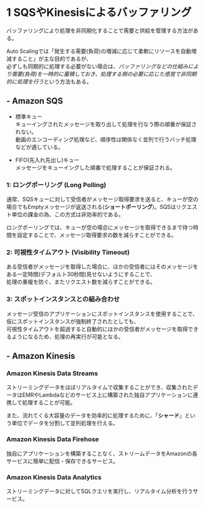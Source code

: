 # 1 SQSやKinesisによるバッファリング
バッファリングにより処理を非同期化することで需要と供給を管理する方法がある。

Auto Scalingでは「発生する需要(負荷)の増減に応じて柔軟にリソースを自動増減すること」が主な目的であるが、  
必ずしも同期的に処理する必要がない場合は、*バッファリングなどの仕組みにより需要(負荷)を一時的に蓄積しておき、処理する側の必要に応じた感覚で非同期的に処理を行う*という方法もある。

## - Amazon SQS
- 標準キュー  
  キューイングされたメッセージを取り出して処理を行なう際の順番が保証されない。  
  動画のエンコーディング処理など、順序性は関係なく並列で行うバッチ処理などが適している。

- FIFO(先入れ先出し)キュー  
  メッセージをキューイングした順番で処理することが保証される。  

### 1: ロングポーリング (Long Polling)
通常、SQSキューに対して受信者がメッセージ取得要求を送ると、キューが空の場合でもEmptyメッセージが返送される(**ショートポーリング**)。SQSはリクエスト単位の課金の為、この方式は非効率的である。

ロングポーリングでは、キューが空の場合にメッセージを取得できるまで待つ時間を設定することで、メッセージ取得要求の数を減らすことができる。

### 2: 可視性タイムアウト (Visibility Timeout)
ある受信者がメッセージを取得した場合に、ほかの受信者にはそのメッセージをある一定時間(デフォルト30秒間)見せないようにすることで、  
処理の重複を防ぐ、またリクエスト数を減らすことができる。

### 3: スポットインスタンスとの組み合わせ
メッセージ受信のアプリケーションにスポットインスタンスを使用することで、仮にスポットインスタンスが強制終了されたとしても、  
可視性タイムアウトを超過すると自動的にほかの受信者がメッセージを取得できるようになるため、処理の再実行が可能となる。

## - Amazon Kinesis
### Amazon Kinesis Data Streams
ストリーミングデータをほぼリアルタイムで収集することができ、収集されたデータはEMRやLambdaなどのサービス上に構築された独自アプリケーションに連携して処理することが可能。

また、流れてくる大容量のデータを効率的に処理するために、「**シャード**」という単位でデータを分割して並列処理を行える。

### Amazon Kinesis Data Firehose
独自にアプリケーションを構築することなく、ストリームデータをAmazonの各サービスに簡単に配信・保存できるサービス。

### Amazon Kinesis Data Analytics
ストリーミングデータに対してSQLクエリを実行し、リアルタイム分析を行うサービス。